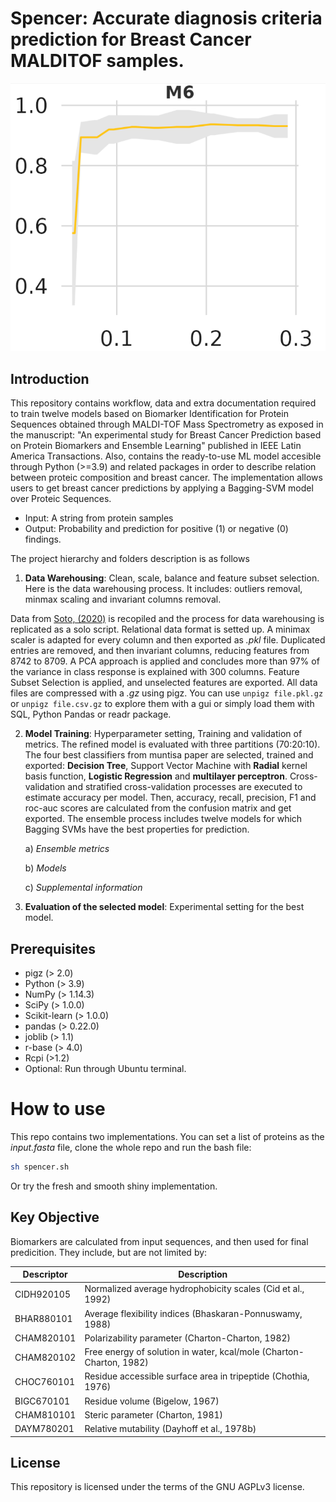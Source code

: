 # Spencer: Accurate diagnosis criteria prediction for Breast Cancer MALDITOF samples.

![Performance plot of the ensemble model](/performance.png)

## Introduction

This repository contains workflow, data and extra documentation required to train twelve models based on Biomarker Identification for Protein Sequences obtained through MALDI-TOF Mass Spectrometry as exposed in the manuscript: "An experimental study for Breast Cancer Prediction based on Protein Biomarkers and Ensemble Learning" published in IEEE Latin America Transactions. Also, contains the ready-to-use ML model accesible through Python (>=3.9) and related packages in order to describe relation between proteic composition and breast cancer. The implementation allows users to get breast cancer predictions by applying a Bagging-SVM model over Proteic Sequences. 

* Input: A string from protein samples 
* Output: Probability and prediction for positive (1) or negative (0) findings. 

 The project hierarchy and folders description is as follows
 
 1. **Data Warehousing**: Clean, scale, balance and feature subset selection. Here is the data warehousing process. It includes: outliers removal, minmax scaling and invariant columns removal. 

Data from [Soto, (2020)](https://github.com/muntisa/neural-networks-for-breast-cancer-proteins/tree/master/datasets) is recopiled and the process for data warehousing is replicated as a solo script. Relational data format is setted up. A minimax scaler is adapted for every column and then exported as *.pkl* file. Duplicated entries are removed, and then invariant columns, reducing features from 8742 to 8709. A PCA approach is applied and concludes more than 97% of the variance in class response is explained with 300 columns. Feature Subset Selection is applied, and unselected features are exported. All data files are compressed with a *.gz* using pigz. You can use `unpigz file.pkl.gz` or `unpigz file.csv.gz` to explore them with a gui or simply load them with SQL, Python Pandas or readr package.

 2. **Model Training**: Hyperparameter setting, Training and validation of metrics. The refined model is evaluated with three partitions (70:20:10). The four best classifiers from muntisa paper are selected, trained and exported: **Decision Tree**, Support Vector Machine with **Radial** kernel basis function, **Logistic Regression** and **multilayer perceptron**. Cross-validation and stratified cross-validation processes are executed to estimate accuracy per model. Then, accuracy, recall, precision, F1 and roc-auc scores are calculated from the confusion matrix and get exported. The ensemble process includes twelve models for which Bagging SVMs have the best properties for prediction.

	a) *Ensemble metrics*
	
	b) *Models*
	
	c) *Supplemental information*
 
 3. **Evaluation of the selected model**: Experimental setting for the best model. 

## Prerequisites

* pigz (> 2.0)
* Python (> 3.9)
* NumPy (> 1.14.3)
* SciPy (> 1.0.0)
* Scikit-learn (> 1.0.0)
* pandas (> 0.22.0)
* joblib (> 1.1)
* r-base (> 4.0)
* Rcpi (>1.2)
* Optional: Run through Ubuntu terminal.

# How to use

This repo contains two implementations. You can set a list of proteins as the *input.fasta* file, clone the whole repo and run the bash file:

```bash
sh spencer.sh
```
Or try the fresh and smooth shiny implementation.

## Key Objective

Biomarkers are calculated from input sequences, and then used for final predicition. They include, but are not limited by:

| Descriptor         | Description                                                  |
|----------------|--------------------------------------------------------------|
| CIDH920105     | Normalized average hydrophobicity scales (Cid et al., 1992)  |
| BHAR880101     | Average flexibility indices (Bhaskaran-Ponnuswamy, 1988)    |
| CHAM820101     | Polarizability parameter (Charton-Charton, 1982)            |
| CHAM820102     | Free energy of solution in water, kcal/mole (Charton-Charton, 1982) |
| CHOC760101     | Residue accessible surface area in tripeptide (Chothia, 1976)|
| BIGC670101     | Residue volume (Bigelow, 1967)                               |
| CHAM810101     | Steric parameter (Charton, 1981)                             |
| DAYM780201     | Relative mutability (Dayhoff et al., 1978b)                  |

## License

This repository is licensed under the terms of the GNU AGPLv3 license.

